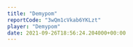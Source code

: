 ```yaml
---
title: "Demypom"
reportCode: "3wQm1cVkab6YKLzt"
player: "Demypom"
date: 2021-09-26T18:56:24.204000+00:00
---
```

